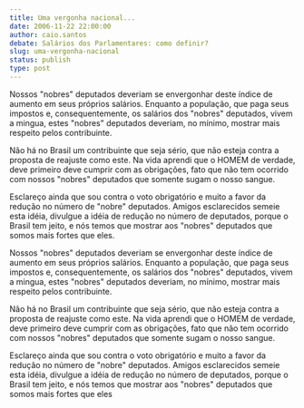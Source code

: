 ```yaml
---
title: Uma vergonha nacional...
date: 2006-11-22 22:00:00
author: caio.santos
debate: Salários dos Parlamentares: como definir?
slug: uma-vergonha-nacional
status: publish 
type: post
---
```


Nossos "nobres" deputados deveriam se envergonhar deste índice de aumento em seus próprios salários. Enquanto a população, que paga seus impostos e, consequentemente, os salários dos "nobres" deputados, vivem a mingua, estes "nobres" deputados deveriam, no mínimo, mostrar mais respeito pelos contribuinte.   

Não há no Brasil um contribuinte que seja sério, que não esteja contra a proposta de reajuste como este. Na vida aprendi que o HOMEM de verdade, deve primeiro deve cumprir com as obrigações, fato que não tem ocorrido com nossos "nobres" deputados que somente sugam o nosso sangue.  

Esclareço ainda que sou contra o voto obrigatório e muito a favor da redução no número de "nobre" deputados. Amigos esclarecidos semeie esta idéia, divulgue a idéia de redução no número de deputados, porque o Brasil tem jeito, e nós temos que mostrar aos "nobres" deputados que somos mais fortes que eles.  

Nossos "nobres" deputados deveriam se envergonhar deste índice de aumento em seus próprios salários. Enquanto a população, que paga seus impostos e, consequentemente, os salários dos "nobres" deputados, vivem a mingua, estes "nobres" deputados deveriam, no mínimo, mostrar mais respeito pelos contribuinte.   

Não há no Brasil um contribuinte que seja sério, que não esteja contra a proposta de reajuste como este. Na vida aprendi que o HOMEM de verdade, deve primeiro deve cumprir com as obrigações, fato que não tem ocorrido com nossos "nobres" deputados que somente sugam o nosso sangue.  

Esclareço ainda que sou contra o voto obrigatório e muito a favor da redução no número de "nobre" deputados. Amigos esclarecidos semeie esta idéia, divulgue a idéia de redução no número de deputados, porque o Brasil tem jeito, e nós temos que mostrar aos "nobres" deputados que somos mais fortes que eles

